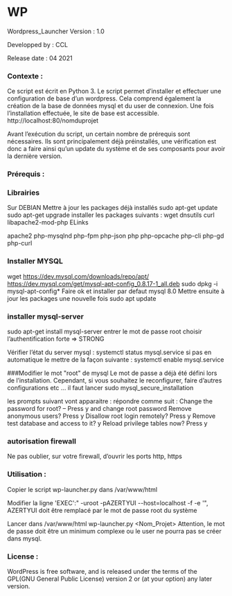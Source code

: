 # WP

Wordpress_Launcher
Version : 1.0

Developped by : CCL

Release date : 04 2021

### Contexte :
Ce script est écrit en Python 3.
Le script permet d’installer et effectuer une configuration de base d’un wordpress.
Cela comprend également la création de la base de données mysql et du user de connexion.
Une fois l’installation effectuée, le site de base est accessible.
http://localhost:80/nomduprojet

Avant l’exécution du script, un certain nombre de prérequis sont nécessaires. Ils sont principalement déjà préinstallés, une vérification est donc a faire ainsi qu’un update du système et de ses composants pour avoir la dernière version.

### Prérequis :

### Librairies
Sur DEBIAN
Mettre à jour les packages déjà installés
sudo apt-get update
sudo apt-get upgrade
installer les packages suivants :
wget dnsutils curl
libapache2-mod-php
ELinks

apache2
php-mysqlnd php-fpm php-json
php php-opcache php-cli php-gd php-curl

### Installer MYSQL

wget https://dev.mysql.com/downloads/repo/apt/ https://dev.mysql.com/get/mysql-apt-config_0.8.17-1_all.deb
sudo dpkg -i mysql-apt-config*
Faire ok et installer par defaut mysql 8.0
Mettre ensuite à jour les packages une nouvelle fois
sudo apt update

### installer mysql-server 
sudo apt-get install mysql-server
entrer le mot de passe root
choisir l’authentification forte => STRONG

Vérifier l’état du server mysql :
systemctl status mysql.service
si pas en automatique le mettre de la façon suivante :
systemctl enable mysql.service

###Modifier le mot "root" de mysql
Le mot de passe a déjà été défini lors de l’installation. Cependant, si vous souhaitez le reconfigurer, faire d’autres configurations etc … il faut lancer
sudo mysql_secure_installation

les prompts suivant vont apparaitre :
répondre comme suit :
Change the password for root? – Press y and change root password
Remove anonymous users? Press y
Disallow root login remotely? Press y
Remove test database and access to it? y
Reload privilege tables now? Press y

### autorisation firewall
Ne pas oublier, sur votre firewall, d’ouvrir les ports http, https

### Utilisation :

Copier le script wp-launcher.py dans /var/www/html

Modifier la ligne 
'EXEC':" -uroot -pAZERTYUI --host=localhost -f -e '",
AZERTYUI doit être remplacé par le mot de passe root du système

Lancer dans /var/www/html
wp-launcher.py <Nom_Projet> <Password> <VotreMail>
Attention, le mot de passe doit être un minimum complexe ou le user ne pourra pas se créer dans mysql.

### License :
WordPress is free software, and is released under the terms of the GPL(GNU General Public License) version 2 or (at your option) any later version. 
